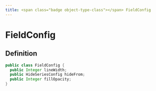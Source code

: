```yaml
---
title: <span class="badge object-type-class"></span> FieldConfig
---
```

# <span class="badge object-type-class"></span> FieldConfig

## Definition

```java
public class FieldConfig {
  public Integer lineWidth;
  public HideSeriesConfig hideFrom;
  public Integer fillOpacity;
}
```

